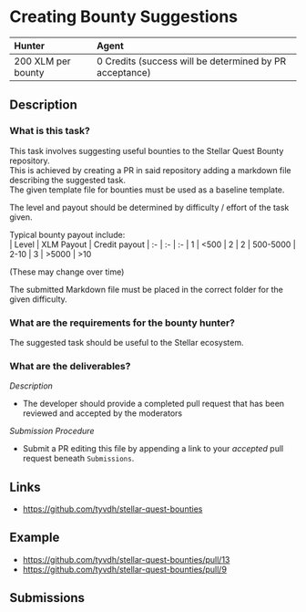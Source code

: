 # Creating Bounty Suggestions

| Hunter | Agent
| :- | :-
| 200 XLM per bounty | 0 Credits (success will be determined by PR acceptance)

## Description

### What is this task?

This task involves suggesting useful bounties to the Stellar Quest Bounty repository.  
This is achieved by creating a PR in said repository adding a markdown file describing the suggested task.  
The given template file for bounties must be used as a baseline template.

The level and payout should be determined by difficulty / effort of the task given.  

Typical bounty payout include:  
| Level | XLM Payout | Credit payout
| :-    | :-         | :-
| 1     | <500       | 2
| 2     | 500-5000   | 2-10
| 3     | >5000      | >10

(These may change over time)  

The submitted Markdown file must be placed in the correct folder for the given difficulty.
### What are the requirements for the bounty hunter?

The suggested task should be useful to the Stellar ecosystem.

### What are the deliverables?

*Description*  <br>
  * The developer should provide a completed pull request that has been reviewed and accepted by the moderators
  
*Submission Procedure* <br>
  * Submit a PR editing this file by appending a link to your _accepted_ pull request beneath `Submissions`.

## Links

- https://github.com/tyvdh/stellar-quest-bounties

## Example
- https://github.com/tyvdh/stellar-quest-bounties/pull/13
- https://github.com/tyvdh/stellar-quest-bounties/pull/9

## Submissions